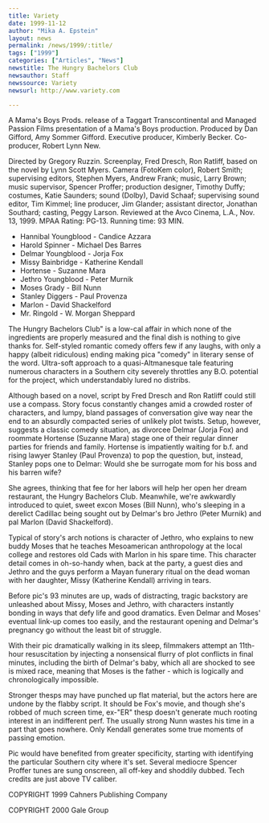 ```yaml
---
title: Variety
date: 1999-11-12
author: "Mika A. Epstein"
layout: news
permalink: /news/1999/:title/
tags: ["1999"]
categories: ["Articles", "News"]
newstitle: The Hungry Bachelors Club
newsauthor: Staff
newssource: Variety
newsurl: http://www.variety.com

---
```

A Mama's Boys Prods. release of a Taggart Transcontinental and Managed Passion Films presentation of a Mama's Boys production. Produced by Dan Gifford, Amy Sommer Gifford. Executive producer, Kimberly Becker. Co-producer, Robert Lynn New.

Directed by Gregory Ruzzin. Screenplay, Fred Dresch, Ron Ratliff, based on the novel by Lynn Scott Myers. Camera (FotoKem color), Robert Smith; supervising editors, Stephen Myers, Andrew Frank; music, Larry Brown; music supervisor, Spencer Proffer; production designer, Timothy Duffy; costumes, Katie Saunders; sound (Dolby), David Schaaf; supervising sound editor, Tim Kimmel; line producer, Jim Glander; assistant director, Jonathan Southard; casting, Peggy Larson. Reviewed at the Avco Cinema, L.A., Nov. 13, 1999. MPAA Rating: PG-13. Running time: 93 MIN.

* Hannibal Youngblood - Candice Azzara
* Harold Spinner - Michael Des Barres
* Delmar Youngblood - Jorja Fox
* Missy Bainbridge - Katherine Kendall
* Hortense - Suzanne Mara
* Jethro Youngblood - Peter Murnik
* Moses Grady - Bill Nunn
* Stanley Diggers - Paul Provenza
* Marlon - David Shackelford
* Mr. Ringold - W. Morgan Sheppard

The Hungry Bachelors Club" is a low-cal affair in which none of the ingredients are properly measured and the final dish is nothing to give thanks for. Self-styled romantic comedy offers few if any laughs, with only a happy (albeit ridiculous) ending making pica "comedy" in literary sense of the word. Ultra-soft approach to a quasi-Altmanesque tale featuring numerous characters in a Southern city severely throttles any B.O. potential for the project, which understandably lured no distribs.

Although based on a novel, script by Fred Dresch and Ron Ratliff could still use a compass. Story focus constantly changes amid a crowded roster of characters, and lumpy, bland passages of conversation give way near the end to an absurdly compacted series of unlikely plot twists. Setup, however, suggests a classic comedy situation, as divorcee Delmar (Jorja Fox) and roommate Hortense (Suzanne Mara) stage one of their regular dinner parties for friends and family. Hortense is impatiently waiting for b.f. and rising lawyer Stanley (Paul Provenza) to pop the question, but, instead, Stanley pops one to Delmar: Would she be surrogate mom for his boss and his barren wife?

She agrees, thinking that fee for her labors will help her open her dream restaurant, the Hungry Bachelors Club. Meanwhile, we're awkwardly introduced to quiet, sweet excon Moses (Bill Nunn), who's sleeping in a derelict Cadillac being sought out by Delmar's bro Jethro (Peter Murnik) and pal Marlon (David Shackelford).

Typical of story's arch notions is character of Jethro, who explains to new buddy Moses that he teaches Mesoamerican anthropology at the local college and restores old Cads with Marlon in his spare time. This character detail comes in oh-so-handy when, back at the party, a guest dies and Jethro and the guys perform a Mayan funerary ritual on the dead woman with her daughter, Missy (Katherine Kendall) arriving in tears.

Before pic's 93 minutes are up, wads of distracting, tragic backstory are unleashed about Missy, Moses and Jethro, with characters instantly bonding in ways that defy life and good dramatics. Even Delmar and Moses' eventual link-up comes too easily, and the restaurant opening and Delmar's pregnancy go without the least bit of struggle.

With their pic dramatically walking in its sleep, filmmakers attempt an 11th-hour resuscitation by injecting a nonsensical flurry of plot conflicts in final minutes, including the birth of Delmar's baby, which all are shocked to see is mixed race, meaning that Moses is the father - which is logically and chronologically impossible.

Stronger thesps may have punched up flat material, but the actors here are undone by the flabby script. It should be Fox's movie, and though she's robbed of much screen time, ex-"ER" thesp doesn't generate much rooting interest in an indifferent perf. The usually strong Nunn wastes his time in a part that goes nowhere. Only Kendall generates some true moments of passing emotion.

Pic would have benefited from greater specificity, starting with identifying the particular Southern city where it's set. Several mediocre Spencer Proffer tunes are sung onscreen, all off-key and shoddily dubbed. Tech credits are just above TV caliber.

COPYRIGHT 1999 Cahners Publishing Company

COPYRIGHT 2000 Gale Group
